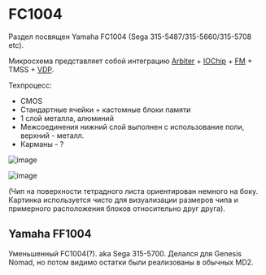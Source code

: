 # FC1004

Раздел посвящен Yamaha FC1004 (Sega 315-5487/315-5660/315-5708 etc).

Микросхема представляет собой интеграцию [Arbiter](/Arbiter/Readme.md) + [IOChip](/IOChip/Readme.md) + [FM](/FM/Readme.md) + TMSS + [VDP](/VDP/Readme.md).

Техпроцесс:
- CMOS
- Стандартные ячейки + кастомные блоки памяти
- 1 слой металла, алюминий
- Межсоединения нижний слой выполнен с использование поли, верхний - металл.
- Карманы - ?

![image](https://user-images.githubusercontent.com/15833655/188302362-324c0977-60ee-4835-9097-041dd24f35d6.png)

![image](https://user-images.githubusercontent.com/5828819/188603989-6c5e272c-9bd2-4ba1-81d8-9a89c39951e1.png)

(Чип на поверхности тетрадного листа ориентирован немного на боку. Картинка используется чисто для визуализации размеров чипа и примерного расположения блоков относительно друг друга).


## Yamaha FF1004
Уменьшенный FC1004(?). aka Sega 315-5700. Делался для Genesis Nomad, но потом видимо остатки были реализованы в обычных MD2.
